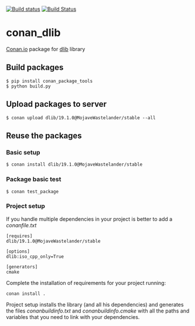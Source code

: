 [![Build status](https://ci.appveyor.com/api/projects/status/lciu4en7tt664ulv?svg=true)](https://ci.appveyor.com/project/MojaveWastelander/conan-dlib)
[![Build Status](https://travis-ci.org/MojaveWastelander/conan_dlib.svg?branch=master)](https://travis-ci.org/MojaveWastelander/conan_dlib)
# conan_dlib

[Conan.io](https://conan.io) package for [dlib](https://github.com/davisking/dlib) library

## Build packages

    $ pip install conan_package_tools
    $ python build.py
    
## Upload packages to server

    $ conan upload dlib/19.1.0@MojaveWastelander/stable --all
    
## Reuse the packages

### Basic setup

    $ conan install dlib/19.1.0@MojaveWastelander/stable

### Package basic test
    $ conan test_package
    
### Project setup

If you handle multiple dependencies in your project is better to add a *conanfile.txt*
    
    [requires]
    dlib/19.1.0@MojaveWastelander/stable

    [options]
    dlib:iso_cpp_only=True
    
    [generators]
    cmake

Complete the installation of requirements for your project running:</small></span>

    conan install . 

Project setup installs the library (and all his dependencies) and generates the files *conanbuildinfo.txt* and *conanbuildinfo.cmake* with all the paths and variables that you need to link with your dependencies.
